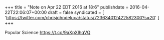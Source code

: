 +++
title = "Note on Apr 22 EDT 2016 at 18:6"
publishdate = 2016-04-22T22:06:07+00:00
draft = false
syndicated = [ 'https://twitter.com/chrisjohndeluca/status/723634012422582300?s=20' ]
+++

Popular Science https://t.co/9aXpXlhqVQ

